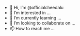 - 👋 Hi, I’m @officialcheedalu
- 👀 I’m interested in ...
- 🌱 I’m currently learning ...
- 💞️ I’m looking to collaborate on ...
- 📫 How to reach me ...

<!---
officialcheedalu/officialcheedalu is a ✨ special ✨ repository because its `README.md` (this file) appears on your GitHub profile.
You can click the Preview link to take a look at your changes.
--->
